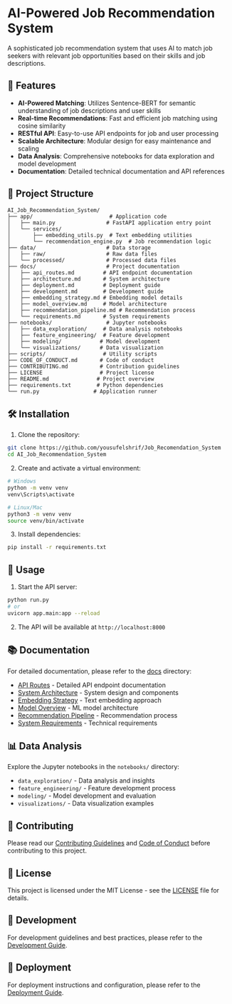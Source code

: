 # AI-Powered Job Recommendation System

A sophisticated job recommendation system that uses AI to match job seekers with relevant job opportunities based on their skills and job descriptions.

## 🚀 Features

- **AI-Powered Matching**: Utilizes Sentence-BERT for semantic understanding of job descriptions and user skills
- **Real-time Recommendations**: Fast and efficient job matching using cosine similarity
- **RESTful API**: Easy-to-use API endpoints for job and user processing
- **Scalable Architecture**: Modular design for easy maintenance and scaling
- **Data Analysis**: Comprehensive notebooks for data exploration and model development
- **Documentation**: Detailed technical documentation and API references

## 📁 Project Structure

```
AI_Job_Recommendation_System/
├── app/                        # Application code
│   ├── main.py                # FastAPI application entry point
│   └── services/
│       ├── embedding_utils.py  # Text embedding utilities
│       └── recommendation_engine.py  # Job recommendation logic
├── data/                      # Data storage
│   ├── raw/                   # Raw data files
│   └── processed/             # Processed data files
├── docs/                      # Project documentation
│   ├── api_routes.md         # API endpoint documentation
│   ├── architecture.md       # System architecture
│   ├── deployment.md         # Deployment guide
│   ├── development.md        # Development guide
│   ├── embedding_strategy.md # Embedding model details
│   ├── model_overview.md     # Model architecture
│   ├── recommendation_pipeline.md # Recommendation process
│   └── requirements.md       # System requirements
├── notebooks/                 # Jupyter notebooks
│   ├── data_exploration/     # Data analysis notebooks
│   ├── feature_engineering/  # Feature development
│   ├── modeling/            # Model development
│   └── visualizations/      # Data visualization
├── scripts/                  # Utility scripts
├── CODE_OF_CONDUCT.md       # Code of conduct
├── CONTRIBUTING.md          # Contribution guidelines
├── LICENSE                  # Project license
├── README.md               # Project overview
├── requirements.txt        # Python dependencies
└── run.py                 # Application runner
```

## 🛠️ Installation

1. Clone the repository:
```bash
git clone https://github.com/yousufelshrif/Job_Recomendation_System
cd AI_Job_Recommendation_System
```

2. Create and activate a virtual environment:
```bash
# Windows
python -m venv venv
venv\Scripts\activate

# Linux/Mac
python3 -m venv venv
source venv/bin/activate
```

3. Install dependencies:
```bash
pip install -r requirements.txt
```

## 🚀 Usage

1. Start the API server:
```bash
python run.py
# or
uvicorn app.main:app --reload
```

2. The API will be available at `http://localhost:8000`

## 📚 Documentation

For detailed documentation, please refer to the [docs](docs/) directory:

- [API Routes](docs/api_routes.md) - Detailed API endpoint documentation
- [System Architecture](docs/architecture.md) - System design and components
- [Embedding Strategy](docs/embedding_strategy.md) - Text embedding approach
- [Model Overview](docs/model_overview.md) - ML model architecture
- [Recommendation Pipeline](docs/recommendation_pipeline.md) - Recommendation process
- [System Requirements](docs/requirements.md) - Technical requirements

## 📊 Data Analysis

Explore the Jupyter notebooks in the `notebooks/` directory:

- `data_exploration/` - Data analysis and insights
- `feature_engineering/` - Feature development process
- `modeling/` - Model development and evaluation
- `visualizations/` - Data visualization examples

## 🤝 Contributing

Please read our [Contributing Guidelines](CONTRIBUTING.md) and [Code of Conduct](CODE_OF_CONDUCT.md) before contributing to this project.

## 📝 License

This project is licensed under the MIT License - see the [LICENSE](LICENSE) file for details.

## 🔧 Development

For development guidelines and best practices, please refer to the [Development Guide](docs/development.md).

## 🚀 Deployment

For deployment instructions and configuration, please refer to the [Deployment Guide](docs/deployment.md).
